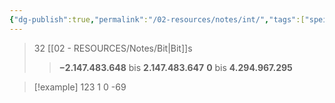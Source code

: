 ```yaml
---
{"dg-publish":true,"permalink":"/02-resources/notes/int/","tags":["speicher","informatik/code"],"noteIcon":"","updated":"2025-09-10T16:33:16.413+02:00"}
---
```


>32 [[02 - RESOURCES/Notes/Bit\|Bit]]s
>>**−2.147.483.648** bis **2.147.483.647**
>>**0** bis **4.294.967.295**


>[!example] 
>123
>1
>0
>-69
>